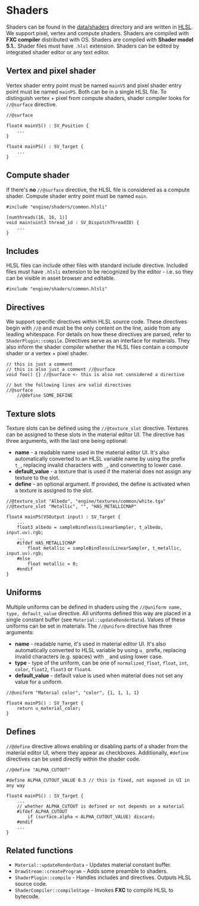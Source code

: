 # Shaders

Shaders can be found in the [data/shaders](../data/shaders) directory and are written in [HLSL](https://learn.microsoft.com/en-us/windows/win32/direct3dhlsl/dx-graphics-hlsl). We support pixel, vertex and compute shaders. Shaders are compiled with **FXC compiler** distributed with OS. Shaders are compiled with **Shader model 5.1.**. Shader files must have `.hlsl` extension. Shaders can be edited by integrated shader editor or any text editor.

## Vertex and pixel shader

Vertex shader entry point must be named `mainVS` and pixel shader entry point must be named `mainPS`. Both can be in a single HLSL file. To distinguish vertex + pixel from compute shaders, shader compiler looks for `//@surface` directive.

```hlsl
//@surface

float4 mainVS() : SV_Position {
    ...
}

float4 mainPS() : SV_Target {
    ...
}
```

## Compute shader

If there's **no** `//@surface` directive, the HLSL file is considered as a compute shader. Compute shader entry point must be named `main`.

```hlsl
#include "engine/shaders/common.hlsli"

[numthreads(16, 16, 1)]
void main(uint3 thread_id : SV_DispatchThreadID) {
    ...
}
```

## Includes

HLSL files can include other files with standard include directive. Included files must have `.hlsli` extension to be recognized by the editor - i.e. so they can be visible in asset browser and editable.

```hlsl
#include "engine/shaders/common.hlsli"
```

## Directives

We support specific directives within HLSL source code. These directives begin with `//@` and must be the only content on the line, aside from any leading whitespace. For details on how these directives are parsed, refer to `ShaderPlugin::compile`. Directives serve as an interface for materials. They also inform the shader compiler whether the HLSL files contain a compute shader or a vertex + pixel shader.

```hlsl
// this is just a comment
// this is also just a comment //@surface
void foo() {} //@surface <- this is also not considered a directive

// but the following lines are valid directives
//@surface
    //@define SOME_DEFINE
```

## Texture slots

Texture slots can be defined using the `//@texture_slot` directive. Textures can be assigned to these slots in the material editor UI. The directive has three arguments, with the last one being optional:
* **name** - a readable name used in the material editor UI. It's also automatically converted to an HLSL variable name by using the prefix `t_`, replacing invalid characters with `_`, and converting to lower case.
* **default_value** - a texture that is used if the material does not assign any texture to the slot.
* **define** - an optional argument. If provided, the define is activated when a texture is assigned to the slot.

```hlsl
//@texture_slot "Albedo", "engine/textures/common/white.tga"
//@texture_slot "Metallic", "", "HAS_METALLICMAP"

float4 mainPS(VSOutput input) : SV_Target {
    ...
    float3 albedo = sampleBindless(LinearSampler, t_albedo, input.uv).rgb;
    ...
    #ifdef HAS_METALLICMAP
        float metallic = sampleBindless(LinearSampler, t_metallic, input.uv).rgb;
    #else
        float metallic = 0;
    #endif
}
```

## Uniforms

Multiple uniforms can be defined in shaders using the `//@uniform name, type, default_value` directive. All uniforms defined this way are placed in a single constant buffer (see `Material::updateRenderData`). Values of these uniforms can be set in materials. The `//@uniform` directive has three arguments:

* **name** - readable name, it's used in material editor UI. It's also automatically converted to HLSL variable by using `u_` prefix, replacing invalid characters (e.g. spaces) with `_` and using lower case.
* **type** - type of the uniform, can be one of `normalized_float`, `float`, `int`, `color`, `float2`, `float3` or `float4`.
* **default_value** - default value is used when material does not set any value for a uniform.

```hlsl
//@uniform "Material color", "color", {1, 1, 1, 1}

float4 mainPS() : SV_Target {
    return u_material_color;
}
```

## Defines

`//@define` directive allows enabling or disabling parts of a shader from the material editor UI, where they appear as checkboxes. Additionally, `#define` directives can be used directly within the shader code.

```hlsl
//@define "ALPHA_CUTOUT"

#define ALPHA_CUTOUT_VALUE 0.5 // this is fixed, not exposed in UI in any way

float4 mainPS() : SV_Target {
    ...
    // whether ALPHA_CUTOUT is defined or not depends on a material
    #ifdef ALPHA_CUTOUT
        if (surface.alpha < ALPHA_CUTOUT_VALUE) discard;
    #endif
    ...
}
```

## Related functions

* `Material::updateRenderData` - Updates material constant buffer.
* `DrawStream::createProgram` - Adds some preamble to shaders.
* `ShaderPlugin::compile` - Handles includes and directives. Outputs HLSL source code.
* `ShaderCompiler::compileStage` - Invokes **FXC** to compile HLSL to bytecode.
